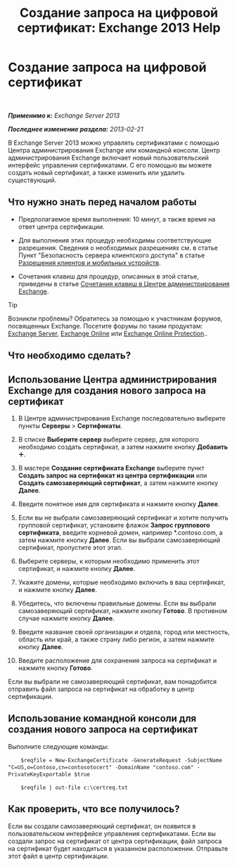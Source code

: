 ﻿---
title: 'Создание запроса на цифровой сертификат: Exchange 2013 Help'
TOCTitle: Создание запроса на цифровой сертификат
ms:assetid: efb00de7-070b-46bf-a2fc-00d07ae085c1
ms:mtpsurl: https://technet.microsoft.com/ru-ru/library/Bb125165(v=EXCHG.150)
ms:contentKeyID: 52061300
ms.date: 04/30/2018
mtps_version: v=EXCHG.150
ms.translationtype: HT
---

# Создание запроса на цифровой сертификат

 

_**Применимо к:** Exchange Server 2013_

_**Последнее изменение раздела:** 2013-02-21_

В Exchange Server 2013 можно управлять сертификатами с помощью Центра администрирования Exchange или командной консоли. Центр администрирования Exchange включает новый пользовательский интерфейс управления сертификатами. С его помощью вы можете создать новый сертификат, а также изменить или удалить существующий.

## Что нужно знать перед началом работы

  - Предполагаемое время выполнения: 10 минут, а также время на ответ центра сертификации.

  - Для выполнения этих процедур необходимы соответствующие разрешения. Сведения о необходимых разрешениях см. в статье Пункт "Безопасность сервера клиентского доступа" в статье [Разрешения клиентов и мобильных устройств](clients-and-mobile-devices-permissions-exchange-2013-help.md).

  - Сочетания клавиш для процедур, описанных в этой статье, приведены в статье [Сочетания клавиш в Центре администрирования Exchange](keyboard-shortcuts-in-the-exchange-admin-center-exchange-online-protection-help.md).

> [!TIP]  
> Возникли проблемы? Обратитесь за помощью к участникам форумов, посвященных Exchange. Посетите форумы по таким продуктам: <a href="https://go.microsoft.com/fwlink/p/?linkid=60612">Exchange Server</a>, <a href="https://go.microsoft.com/fwlink/p/?linkid=267542">Exchange Online</a> или <a href="https://go.microsoft.com/fwlink/p/?linkid=285351">Exchange Online Protection</a>..


## Что необходимо сделать?

## Использование Центра администрирования Exchange для создания нового запроса на сертификат

1.  В Центре администрирования Exchange последовательно выберите пункты **Серверы** \> **Сертификаты**.

2.  В списке **Выберите сервер** выберите сервер, для которого необходимо создать сертификат, а затем нажмите кнопку **Добавить**![Значок добавления](images/JJ218640.c1e75329-d6d7-4073-a27d-498590bbb558(EXCHG.150).gif "Значок добавления").

3.  В мастере **Создание сертификата Exchange** выберите пункт **Создать запрос на сертификат из центра сертификации** или **Создать самозаверяющий сертификат**, а затем нажмите кнопку **Далее**.

4.  Введите понятное имя для сертификата и нажмите кнопку **Далее**.

5.  Если вы не выбрали самозаверяющий сертификат и хотите получить групповой сертификат, установите флажок **Запрос группового сертификата**, введите корневой домен, например \*.contoso.com, а затем нажмите кнопку **Далее**. Если вы выбрали самозаверяющий сертификат, пропустите этот этап.

6.  Выберите серверы, к которым необходимо применить этот сертификат, и нажмите кнопку **Далее**.

7.  Укажите домены, которые необходимо включить в ваш сертификат, и нажмите кнопку **Далее**.

8.  Убедитесь, что включены правильные домены. Если вы выбрали самозаверяющий сертификат, нажмите кнопку **Готово**. В противном случае нажмите кнопку **Далее**.

9.  Введите название своей организации и отдела, город или местность, область или край, а также страну либо регион, а затем нажмите кнопку **Далее**.

10. Введите расположение для сохранения запроса на сертификат и нажмите кнопку **Готово**.

Если вы выбрали не самозаверяющий сертификат, вам понадобится отправить файл запроса на сертификат на обработку в центр сертификации.

## Использование командной консоли для создания нового запроса на сертификат

Выполните следующие команды:

```
    $reqfile = New-ExchangeCertificate -GenerateRequest -SubjectName "C=US,o=Contoso,cn=contosotocert" -DomainName "contoso.com" -PrivateKeyExportable $true
```
```
    $reqfile | out-file c:\certreq.txt
```

## Как проверить, что все получилось?

Если вы создали самозаверяющий сертификат, он появится в пользовательском интерфейсе управления сертификатами. Если вы создали запрос на сертификат от центра сертификации, файл запроса на сертификат будет находиться в указанном расположении. Отправьте этот файл в центр сертификации.

